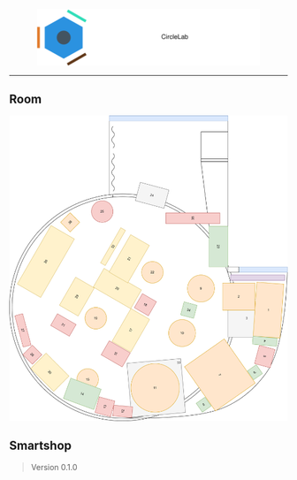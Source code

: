 <p align="center">
  <img src="/design/circlelab-title.svg" width="80%" />
</p>


---

## Room

![roomplan](./room/roomplan.svg)

## Smartshop

> Version 0.1.0
